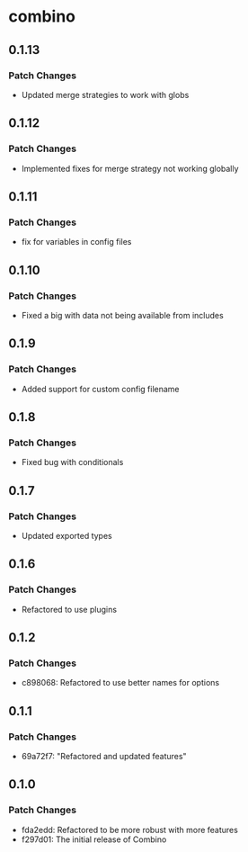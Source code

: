 # combino

## 0.1.13

### Patch Changes

- Updated merge strategies to work with globs

## 0.1.12

### Patch Changes

- Implemented fixes for merge strategy not working globally

## 0.1.11

### Patch Changes

- fix for variables in config files

## 0.1.10

### Patch Changes

- Fixed a big with data not being available from includes

## 0.1.9

### Patch Changes

- Added support for custom config filename

## 0.1.8

### Patch Changes

- Fixed bug with conditionals

## 0.1.7

### Patch Changes

- Updated exported types

## 0.1.6

### Patch Changes

- Refactored to use plugins

## 0.1.2

### Patch Changes

- c898068: Refactored to use better names for options

## 0.1.1

### Patch Changes

- 69a72f7: "Refactored and updated features"

## 0.1.0

### Patch Changes

- fda2edd: Refactored to be more robust with more features
- f297d01: The initial release of Combino
